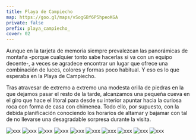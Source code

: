 ```yaml
---
title: Playa de Campiecho
map: https://goo.gl/maps/vSogGBf6P5hpeoKGA
private: false
prefix: playa_campiecho_
cover: 02
---
```

Aunque en la tarjeta de memoria siempre prevalezcan las panorámicas de montaña -porque cualquier tonto sabe hacerlas si va con un equipo decente-, a veces se agradece encontrar un lugar que ofrece una combinación de luces, colores y formas poco habitual. Y eso es lo que esperaba en la Playa de Campiecho.

Tras atravesar de extremo a extremo una modesta orilla de piedras en la que dejamos pasar el resto de la tarde, alcanzamos una pequeña cueva en el giro que hace el litoral para desde su interior apuntar hacia la curiosa roca con forma de casa con chimenea. Todo ello, por supuesto, con la debida planificación conociendo los horarios de altamar y bajamar con tal de no llevarse una desagradable sorpresa durante la visita.

![xxx](01)
![xxx](02)
![xxx](03)
![xxx](04)
![xxx](05)
![xxx](06)
![xxx](07)
![xxx](08)
![xxx](09)
![xxx](10)